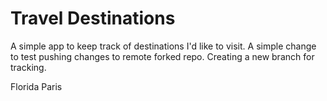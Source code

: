 # Travel Destinations

A simple app to keep track of destinations I'd like to visit.
A simple change to test pushing changes to remote forked repo.
Creating a new branch for tracking.

Florida
Paris

